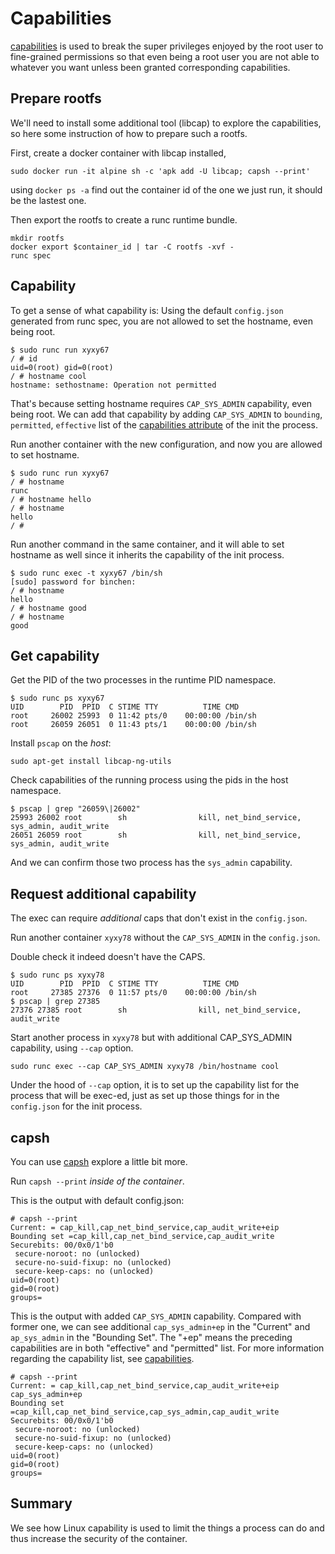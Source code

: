 # Capabilities

[capabilities](http://man7.org/linux/man-pages/man7/capabilities.7.html) is used to break the super privileges enjoyed by the root user to fine-grained permissions so that even being a root user you are not able to whatever you want unless been granted corresponding capabilities.

## Prepare rootfs

We'll need to install some additional tool (libcap) to explore the capabilities, so here some instruction of how to prepare such a rootfs.

First, create a docker container with libcap installed,

```
sudo docker run -it alpine sh -c 'apk add -U libcap; capsh --print'
```

using `docker ps -a` find out the container id of the one we just run, it should be the lastest one.

Then export the rootfs to create a runc runtime bundle.

```
mkdir rootfs
docker export $container_id | tar -C rootfs -xvf -
runc spec
```

## Capability

To get a sense of what capability is: Using the default `config.json` generated from runc spec, you are not allowed to set the hostname, even being root.

```
$ sudo runc run xyxy67
/ # id
uid=0(root) gid=0(root)
/ # hostname cool
hostname: sethostname: Operation not permitted
```

That's because setting hostname requires `CAP_SYS_ADMIN` capability, even being root. We can add that capability by adding `CAP_SYS_ADMIN` to `bounding`, `permitted`, `effective` list of the [capabilities attribute](https://github.com/opencontainers/runtime-spec/blob/master/config.md#linux-process) of the init the process.

Run another container with the new configuration, and now you are allowed to set hostname.

```
$ sudo runc run xyxy67
/ # hostname
runc
/ # hostname hello
/ # hostname
hello
/ #
```

Run another command in the same container, and it will able to set hostname as well since it inherits the capability of the init process.

```
$ sudo runc exec -t xyxy67 /bin/sh
[sudo] password for binchen:
/ # hostname
hello
/ # hostname good
/ # hostname
good
```

## Get capability

Get the PID of the two processes in the runtime PID namespace.

```
$ sudo runc ps xyxy67
UID        PID  PPID  C STIME TTY          TIME CMD
root     26002 25993  0 11:42 pts/0    00:00:00 /bin/sh
root     26059 26051  0 11:43 pts/1    00:00:00 /bin/sh
```

Install `pscap` on the *host*:

```
sudo apt-get install libcap-ng-utils
```

Check capabilities of the running process using the pids in the host namespace.

```
$ pscap | grep "26059\|26002"
25993 26002 root        sh                kill, net_bind_service, sys_admin, audit_write
26051 26059 root        sh                kill, net_bind_service, sys_admin, audit_write
```

And we can confirm those two process has the `sys_admin` capability.

## Request additional capability

The exec can require *additional* caps that don't exist in the `config.json`.

Run another container `xyxy78` without the `CAP_SYS_ADMIN` in the `config.json`.

Double check it indeed doesn't have the CAPS.

```
$ sudo runc ps xyxy78
UID        PID  PPID  C STIME TTY          TIME CMD
root     27385 27376  0 11:57 pts/0    00:00:00 /bin/sh
$ pscap | grep 27385
27376 27385 root        sh                kill, net_bind_service, audit_write
```

Start another process in `xyxy78` but with additional CAP_SYS_ADMIN capability, using `--cap` option.

```
sudo runc exec --cap CAP_SYS_ADMIN xyxy78 /bin/hostname cool
```

Under the hood of `--cap` option, it is to set up the capability list for the process that will be exec-ed, just as set up those things for in the `config.json` for the init process.

## capsh

You can use [capsh](http://man7.org/linux/man-pages/man1/capsh.1.html) explore a little bit more.

Run `capsh --print` *inside of the container*.

This is the output with default config.json:

```
# capsh --print
Current: = cap_kill,cap_net_bind_service,cap_audit_write+eip
Bounding set =cap_kill,cap_net_bind_service,cap_audit_write
Securebits: 00/0x0/1'b0
 secure-noroot: no (unlocked)
 secure-no-suid-fixup: no (unlocked)
 secure-keep-caps: no (unlocked)
uid=0(root)
gid=0(root)
groups=
```

This is the output with added `CAP_SYS_ADMIN` capability. Compared with former one, we can see additional `cap_sys_admin+ep` in the "Current" and `ap_sys_admin` in the "Bounding Set". The "+ep" means the preceding capabilities are in both "effective" and "permitted" list. For more information regarding the capability list, see [capabilities](http://man7.org/linux/man-pages/man7/capabilities.7.html).

```
# capsh --print
Current: = cap_kill,cap_net_bind_service,cap_audit_write+eip cap_sys_admin+ep
Bounding set =cap_kill,cap_net_bind_service,cap_sys_admin,cap_audit_write
Securebits: 00/0x0/1'b0
 secure-noroot: no (unlocked)
 secure-no-suid-fixup: no (unlocked)
 secure-keep-caps: no (unlocked)
uid=0(root)
gid=0(root)
groups=
```

## Summary

We see how Linux capability is used to limit the things a process can do and thus increase the security of the container.

